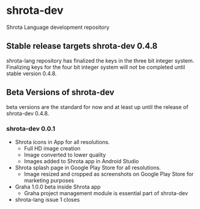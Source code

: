 # shrota-dev
Shrota Language development repository
## Stable release targets shrota-dev 0.4.8
shrota-lang repository has finalized the keys in
the three bit integer system.
Finalizing keys for the four bit integer system
will not be completed until stable version 0.4.8.
## Beta Versions of shrota-dev
beta versions are the standard for now and at least up until the release of shrota-dev 0.4.8.
### shrota-dev 0.0.1
- Shrota icons in App for all resolutions.
  - Full HD image creation
  - Image converted to lower quality
  - Images added to Shrota app in Android Studio 
- Shrota splash page in Google Play Store for all resolutions.
  - Image resized and cropped as screenshots on Google Play Store for marketing purposes 
- Graha 1.0.0 beta inside Shrota app
  - Graha project management module is essential part of shrota-dev
- shrota-lang issue 1 closes
